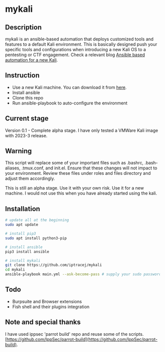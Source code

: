 # mykali 

## Description

mykali is an ansible-based automation that deploys customized tools and features to a default Kali environment. This is basically designed push your specific tools and configurations when introducing a new Kali OS to a pentesting or CTF engagement. Check a relevant blog [Ansible based automation for a new Kali](https://iptracej.github.io/posts/2023-09-22-my-kali-ansible-automation/). 

## Instruction

- Use a new Kali machine. You can download it from [here](https://www.kali.org/get-kali/#kali-platforms). 
- Install ansible
- Clone this repo
- Run ansible-playbook to auto-configure the environment

## Current stage

Version 0.1 - Complete alpha stage. I have only tested a VMWare Kali image with 2023-3 release. 

## Warning
This script will replace some of your important files such as .bashrc, .bash-aliases, .tmux.conf, and init.el. Ensure that these changes will not impact to your environment. Review these files under roles and files directory and adjust them accordingly. 

This is still an alpha stage. Use it with your own risk. Use it for a new machine. I would not use this when you have already started using the kali.  

## Installation

```bash
# update all at the beginning
sudo apt update 

# install pip3 
sudo apt install python3-pip  

# install ansible
pip3 install ansible 

# install mykali
git clone https://github.com/iptracej/mykali
cd mykali
ansible-playbook main.yml --ask-become-pass # supply your sudo password
```

## Todo

- Burpsuite and Browser extensions
- Fish shell and their plugins integration 

## Note and special thanks

I have used ippsec 'parrot build' repo and reuse some of the scripts. [https://github.com/IppSec/parrot-build](https://github.com/IppSec/parrot-build). 


